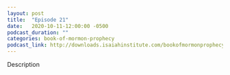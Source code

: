 ```yaml
---
layout: post
title:  "Episode 21"
date:   2020-10-11-12:00:00 -0500
podcast_duration: ""
categories: book-of-mormon-prophecy
podcast_link: http://downloads.isaiahinstitute.com/bookofmormonprophecypodcast/Episode_21_v1.mp3
---
```

Description
